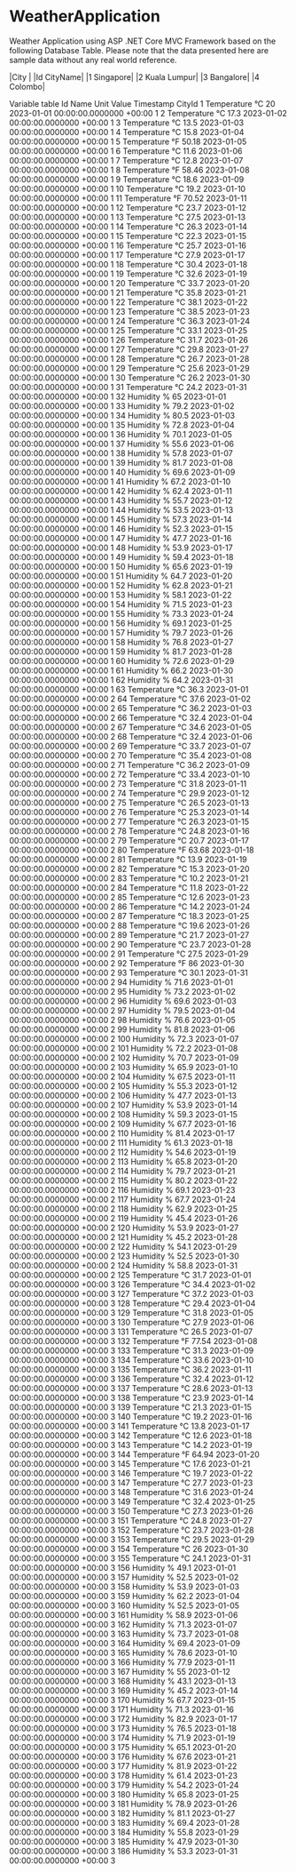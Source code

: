 # WeatherApplication
Weather Application using ASP .NET Core MVC Framework based on the following Database Table. Please note that the data presented here are sample data without any real world reference.

|City | 
|Id	CityName|
|1	Singapore|
|2	Kuala Lumpur|
|3	Bangalore|
|4	Colombo|


Variable table
Id	Name	Unit	Value	Timestamp	CityId
1	Temperature	°C	20	2023-01-01 00:00:00.0000000 +00:00	1
2	Temperature	°C	17.3	2023-01-02 00:00:00.0000000 +00:00	1
3	Temperature	°C	13.5	2023-01-03 00:00:00.0000000 +00:00	1
4	Temperature	°C	15.8	2023-01-04 00:00:00.0000000 +00:00	1
5	Temperature	°F	50.18	2023-01-05 00:00:00.0000000 +00:00	1
6	Temperature	°C	11.6	2023-01-06 00:00:00.0000000 +00:00	1
7	Temperature	°C	12.8	2023-01-07 00:00:00.0000000 +00:00	1
8	Temperature	°F	58.46	2023-01-08 00:00:00.0000000 +00:00	1
9	Temperature	°C	18.6	2023-01-09 00:00:00.0000000 +00:00	1
10	Temperature	°C	19.2	2023-01-10 00:00:00.0000000 +00:00	1
11	Temperature	°F	70.52	2023-01-11 00:00:00.0000000 +00:00	1
12	Temperature	°C	23.7	2023-01-12 00:00:00.0000000 +00:00	1
13	Temperature	°C	27.5	2023-01-13 00:00:00.0000000 +00:00	1
14	Temperature	°C	26.3	2023-01-14 00:00:00.0000000 +00:00	1
15	Temperature	°C	22.3	2023-01-15 00:00:00.0000000 +00:00	1
16	Temperature	°C	25.7	2023-01-16 00:00:00.0000000 +00:00	1
17	Temperature	°C	27.9	2023-01-17 00:00:00.0000000 +00:00	1
18	Temperature	°C	30.4	2023-01-18 00:00:00.0000000 +00:00	1
19	Temperature	°C	32.6	2023-01-19 00:00:00.0000000 +00:00	1
20	Temperature	°C	33.7	2023-01-20 00:00:00.0000000 +00:00	1
21	Temperature	°C	35.8	2023-01-21 00:00:00.0000000 +00:00	1
22	Temperature	°C	38.1	2023-01-22 00:00:00.0000000 +00:00	1
23	Temperature	°C	38.5	2023-01-23 00:00:00.0000000 +00:00	1
24	Temperature	°C	36.3	2023-01-24 00:00:00.0000000 +00:00	1
25	Temperature	°C	33.1	2023-01-25 00:00:00.0000000 +00:00	1
26	Temperature	°C	31.7	2023-01-26 00:00:00.0000000 +00:00	1
27	Temperature	°C	29.8	2023-01-27 00:00:00.0000000 +00:00	1
28	Temperature	°C	26.7	2023-01-28 00:00:00.0000000 +00:00	1
29	Temperature	°C	25.6	2023-01-29 00:00:00.0000000 +00:00	1
30	Temperature	°C	26.2	2023-01-30 00:00:00.0000000 +00:00	1
31	Temperature	°C	24.2	2023-01-31 00:00:00.0000000 +00:00	1
32	Humidity	%	65	2023-01-01 00:00:00.0000000 +00:00	1
33	Humidity	%	79.2	2023-01-02 00:00:00.0000000 +00:00	1
34	Humidity	%	80.5	2023-01-03 00:00:00.0000000 +00:00	1
35	Humidity	%	72.8	2023-01-04 00:00:00.0000000 +00:00	1
36	Humidity	%	70.1	2023-01-05 00:00:00.0000000 +00:00	1
37	Humidity	%	55.6	2023-01-06 00:00:00.0000000 +00:00	1
38	Humidity	%	57.8	2023-01-07 00:00:00.0000000 +00:00	1
39	Humidity	%	81.7	2023-01-08 00:00:00.0000000 +00:00	1
40	Humidity	%	69.6	2023-01-09 00:00:00.0000000 +00:00	1
41	Humidity	%	67.2	2023-01-10 00:00:00.0000000 +00:00	1
42	Humidity	%	62.4	2023-01-11 00:00:00.0000000 +00:00	1
43	Humidity	%	55.7	2023-01-12 00:00:00.0000000 +00:00	1
44	Humidity	%	53.5	2023-01-13 00:00:00.0000000 +00:00	1
45	Humidity	%	57.3	2023-01-14 00:00:00.0000000 +00:00	1
46	Humidity	%	52.3	2023-01-15 00:00:00.0000000 +00:00	1
47	Humidity	%	47.7	2023-01-16 00:00:00.0000000 +00:00	1
48	Humidity	%	53.9	2023-01-17 00:00:00.0000000 +00:00	1
49	Humidity	%	59.4	2023-01-18 00:00:00.0000000 +00:00	1
50	Humidity	%	65.6	2023-01-19 00:00:00.0000000 +00:00	1
51	Humidity	%	64.7	2023-01-20 00:00:00.0000000 +00:00	1
52	Humidity	%	62.8	2023-01-21 00:00:00.0000000 +00:00	1
53	Humidity	%	58.1	2023-01-22 00:00:00.0000000 +00:00	1
54	Humidity	%	71.5	2023-01-23 00:00:00.0000000 +00:00	1
55	Humidity	%	73.3	2023-01-24 00:00:00.0000000 +00:00	1
56	Humidity	%	69.1	2023-01-25 00:00:00.0000000 +00:00	1
57	Humidity	%	79.7	2023-01-26 00:00:00.0000000 +00:00	1
58	Humidity	%	76.8	2023-01-27 00:00:00.0000000 +00:00	1
59	Humidity	%	81.7	2023-01-28 00:00:00.0000000 +00:00	1
60	Humidity	%	72.6	2023-01-29 00:00:00.0000000 +00:00	1
61	Humidity	%	66.2	2023-01-30 00:00:00.0000000 +00:00	1
62	Humidity	%	64.2	2023-01-31 00:00:00.0000000 +00:00	1
63	Temperature	°C	36.3	2023-01-01 00:00:00.0000000 +00:00	2
64	Temperature	°C	37.6	2023-01-02 00:00:00.0000000 +00:00	2
65	Temperature	°C	36.2	2023-01-03 00:00:00.0000000 +00:00	2
66	Temperature	°C	32.4	2023-01-04 00:00:00.0000000 +00:00	2
67	Temperature	°C	34.6	2023-01-05 00:00:00.0000000 +00:00	2
68	Temperature	°C	32.4	2023-01-06 00:00:00.0000000 +00:00	2
69	Temperature	°C	33.7	2023-01-07 00:00:00.0000000 +00:00	2
70	Temperature	°C	35.4	2023-01-08 00:00:00.0000000 +00:00	2
71	Temperature	°C	36.2	2023-01-09 00:00:00.0000000 +00:00	2
72	Temperature	°C	33.4	2023-01-10 00:00:00.0000000 +00:00	2
73	Temperature	°C	31.8	2023-01-11 00:00:00.0000000 +00:00	2
74	Temperature	°C	29.9	2023-01-12 00:00:00.0000000 +00:00	2
75	Temperature	°C	26.5	2023-01-13 00:00:00.0000000 +00:00	2
76	Temperature	°C	25.3	2023-01-14 00:00:00.0000000 +00:00	2
77	Temperature	°C	26.3	2023-01-15 00:00:00.0000000 +00:00	2
78	Temperature	°C	24.8	2023-01-16 00:00:00.0000000 +00:00	2
79	Temperature	°C	20.7	2023-01-17 00:00:00.0000000 +00:00	2
80	Temperature	°F	63.68	2023-01-18 00:00:00.0000000 +00:00	2
81	Temperature	°C	13.9	2023-01-19 00:00:00.0000000 +00:00	2
82	Temperature	°C	15.3	2023-01-20 00:00:00.0000000 +00:00	2
83	Temperature	°C	10.2	2023-01-21 00:00:00.0000000 +00:00	2
84	Temperature	°C	11.8	2023-01-22 00:00:00.0000000 +00:00	2
85	Temperature	°C	12.6	2023-01-23 00:00:00.0000000 +00:00	2
86	Temperature	°C	14.2	2023-01-24 00:00:00.0000000 +00:00	2
87	Temperature	°C	18.3	2023-01-25 00:00:00.0000000 +00:00	2
88	Temperature	°C	19.6	2023-01-26 00:00:00.0000000 +00:00	2
89	Temperature	°C	21.7	2023-01-27 00:00:00.0000000 +00:00	2
90	Temperature	°C	23.7	2023-01-28 00:00:00.0000000 +00:00	2
91	Temperature	°C	27.5	2023-01-29 00:00:00.0000000 +00:00	2
92	Temperature	°F	86	2023-01-30 00:00:00.0000000 +00:00	2
93	Temperature	°C	30.1	2023-01-31 00:00:00.0000000 +00:00	2
94	Humidity	%	71.6	2023-01-01 00:00:00.0000000 +00:00	2
95	Humidity	%	73.2	2023-01-02 00:00:00.0000000 +00:00	2
96	Humidity	%	69.6	2023-01-03 00:00:00.0000000 +00:00	2
97	Humidity	%	79.5	2023-01-04 00:00:00.0000000 +00:00	2
98	Humidity	%	76.6	2023-01-05 00:00:00.0000000 +00:00	2
99	Humidity	%	81.8	2023-01-06 00:00:00.0000000 +00:00	2
100	Humidity	%	72.3	2023-01-07 00:00:00.0000000 +00:00	2
101	Humidity	%	72.2	2023-01-08 00:00:00.0000000 +00:00	2
102	Humidity	%	70.7	2023-01-09 00:00:00.0000000 +00:00	2
103	Humidity	%	65.9	2023-01-10 00:00:00.0000000 +00:00	2
104	Humidity	%	67.5	2023-01-11 00:00:00.0000000 +00:00	2
105	Humidity	%	55.3	2023-01-12 00:00:00.0000000 +00:00	2
106	Humidity	%	47.7	2023-01-13 00:00:00.0000000 +00:00	2
107	Humidity	%	53.9	2023-01-14 00:00:00.0000000 +00:00	2
108	Humidity	%	59.3	2023-01-15 00:00:00.0000000 +00:00	2
109	Humidity	%	67.7	2023-01-16 00:00:00.0000000 +00:00	2
110	Humidity	%	81.4	2023-01-17 00:00:00.0000000 +00:00	2
111	Humidity	%	61.3	2023-01-18 00:00:00.0000000 +00:00	2
112	Humidity	%	54.6	2023-01-19 00:00:00.0000000 +00:00	2
113	Humidity	%	65.8	2023-01-20 00:00:00.0000000 +00:00	2
114	Humidity	%	79.7	2023-01-21 00:00:00.0000000 +00:00	2
115	Humidity	%	80.2	2023-01-22 00:00:00.0000000 +00:00	2
116	Humidity	%	69.1	2023-01-23 00:00:00.0000000 +00:00	2
117	Humidity	%	67.7	2023-01-24 00:00:00.0000000 +00:00	2
118	Humidity	%	62.9	2023-01-25 00:00:00.0000000 +00:00	2
119	Humidity	%	45.4	2023-01-26 00:00:00.0000000 +00:00	2
120	Humidity	%	53.9	2023-01-27 00:00:00.0000000 +00:00	2
121	Humidity	%	45.2	2023-01-28 00:00:00.0000000 +00:00	2
122	Humidity	%	54.1	2023-01-29 00:00:00.0000000 +00:00	2
123	Humidity	%	52.5	2023-01-30 00:00:00.0000000 +00:00	2
124	Humidity	%	58.8	2023-01-31 00:00:00.0000000 +00:00	2
125	Temperature	°C	31.7	2023-01-01 00:00:00.0000000 +00:00	3
126	Temperature	°C	34.4	2023-01-02 00:00:00.0000000 +00:00	3
127	Temperature	°C	37.2	2023-01-03 00:00:00.0000000 +00:00	3
128	Temperature	°C	29.4	2023-01-04 00:00:00.0000000 +00:00	3
129	Temperature	°C	31.8	2023-01-05 00:00:00.0000000 +00:00	3
130	Temperature	°C	27.9	2023-01-06 00:00:00.0000000 +00:00	3
131	Temperature	°C	26.5	2023-01-07 00:00:00.0000000 +00:00	3
132	Temperature	°F	77.54	2023-01-08 00:00:00.0000000 +00:00	3
133	Temperature	°C	31.3	2023-01-09 00:00:00.0000000 +00:00	3
134	Temperature	°C	33.6	2023-01-10 00:00:00.0000000 +00:00	3
135	Temperature	°C	36.2	2023-01-11 00:00:00.0000000 +00:00	3
136	Temperature	°C	32.4	2023-01-12 00:00:00.0000000 +00:00	3
137	Temperature	°C	28.6	2023-01-13 00:00:00.0000000 +00:00	3
138	Temperature	°C	23.9	2023-01-14 00:00:00.0000000 +00:00	3
139	Temperature	°C	21.3	2023-01-15 00:00:00.0000000 +00:00	3
140	Temperature	°C	19.2	2023-01-16 00:00:00.0000000 +00:00	3
141	Temperature	°C	13.8	2023-01-17 00:00:00.0000000 +00:00	3
142	Temperature	°C	12.6	2023-01-18 00:00:00.0000000 +00:00	3
143	Temperature	°C	14.2	2023-01-19 00:00:00.0000000 +00:00	3
144	Temperature	°F	64.94	2023-01-20 00:00:00.0000000 +00:00	3
145	Temperature	°C	17.6	2023-01-21 00:00:00.0000000 +00:00	3
146	Temperature	°C	19.7	2023-01-22 00:00:00.0000000 +00:00	3
147	Temperature	°C	27.7	2023-01-23 00:00:00.0000000 +00:00	3
148	Temperature	°C	31.6	2023-01-24 00:00:00.0000000 +00:00	3
149	Temperature	°C	32.4	2023-01-25 00:00:00.0000000 +00:00	3
150	Temperature	°C	27.3	2023-01-26 00:00:00.0000000 +00:00	3
151	Temperature	°C	24.8	2023-01-27 00:00:00.0000000 +00:00	3
152	Temperature	°C	23.7	2023-01-28 00:00:00.0000000 +00:00	3
153	Temperature	°C	29.5	2023-01-29 00:00:00.0000000 +00:00	3
154	Temperature	°C	26	2023-01-30 00:00:00.0000000 +00:00	3
155	Temperature	°C	24.1	2023-01-31 00:00:00.0000000 +00:00	3
156	Humidity	%	49.1	2023-01-01 00:00:00.0000000 +00:00	3
157	Humidity	%	52.5	2023-01-02 00:00:00.0000000 +00:00	3
158	Humidity	%	53.9	2023-01-03 00:00:00.0000000 +00:00	3
159	Humidity	%	62.2	2023-01-04 00:00:00.0000000 +00:00	3
160	Humidity	%	52.5	2023-01-05 00:00:00.0000000 +00:00	3
161	Humidity	%	58.9	2023-01-06 00:00:00.0000000 +00:00	3
162	Humidity	%	71.3	2023-01-07 00:00:00.0000000 +00:00	3
163	Humidity	%	73.7	2023-01-08 00:00:00.0000000 +00:00	3
164	Humidity	%	69.4	2023-01-09 00:00:00.0000000 +00:00	3
165	Humidity	%	78.6	2023-01-10 00:00:00.0000000 +00:00	3
166	Humidity	%	77.9	2023-01-11 00:00:00.0000000 +00:00	3
167	Humidity	%	55	2023-01-12 00:00:00.0000000 +00:00	3
168	Humidity	%	43.1	2023-01-13 00:00:00.0000000 +00:00	3
169	Humidity	%	45.2	2023-01-14 00:00:00.0000000 +00:00	3
170	Humidity	%	67.7	2023-01-15 00:00:00.0000000 +00:00	3
171	Humidity	%	71.3	2023-01-16 00:00:00.0000000 +00:00	3
172	Humidity	%	82.9	2023-01-17 00:00:00.0000000 +00:00	3
173	Humidity	%	76.5	2023-01-18 00:00:00.0000000 +00:00	3
174	Humidity	%	71.9	2023-01-19 00:00:00.0000000 +00:00	3
175	Humidity	%	65.1	2023-01-20 00:00:00.0000000 +00:00	3
176	Humidity	%	67.6	2023-01-21 00:00:00.0000000 +00:00	3
177	Humidity	%	81.9	2023-01-22 00:00:00.0000000 +00:00	3
178	Humidity	%	61.4	2023-01-23 00:00:00.0000000 +00:00	3
179	Humidity	%	54.2	2023-01-24 00:00:00.0000000 +00:00	3
180	Humidity	%	65.8	2023-01-25 00:00:00.0000000 +00:00	3
181	Humidity	%	78.9	2023-01-26 00:00:00.0000000 +00:00	3
182	Humidity	%	81.1	2023-01-27 00:00:00.0000000 +00:00	3
183	Humidity	%	69.4	2023-01-28 00:00:00.0000000 +00:00	3
184	Humidity	%	55.8	2023-01-29 00:00:00.0000000 +00:00	3
185	Humidity	%	47.9	2023-01-30 00:00:00.0000000 +00:00	3
186	Humidity	%	53.3	2023-01-31 00:00:00.0000000 +00:00	3
